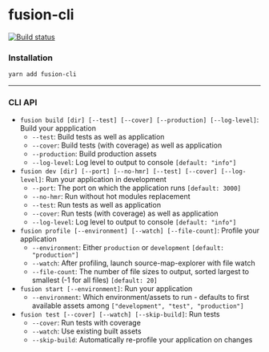 # fusion-cli

[![Build status](https://badge.buildkite.com/849975159b112300b6a2923f8ab4e58db8d3bf35227cf39a37.svg?branch=master)](https://buildkite.com/uberopensource/fusion-cli)

### Installation

```sh
yarn add fusion-cli
```

---

### CLI API

- `fusion build [dir] [--test] [--cover] [--production] [--log-level]`: Build your appplication
  - `--test`: Build tests as well as application
  - `--cover`: Build tests (with coverage) as well as application
  - `--production`: Build production assets
  - `--log-level`: Log level to output to console `[default: "info"]`
- `fusion dev [dir] [--port] [--no-hmr] [--test] [--cover] [--log-level]`: Run your application in development
  - `--port`: The port on which the application runs `[default: 3000]`
  - `--no-hmr`: Run without hot modules replacement
  - `--test`: Run tests as well as application
  - `--cover`: Run tests (with coverage) as well as application
  - `--log-level`: Log level to output to console `[default: "info"]`
- `fusion profile [--environment] [--watch] [--file-count]`: Profile your application
  - `--environment`: Either `production` or `development` `[default: "production"]`
  - `--watch`: After profiling, launch source-map-explorer with file watch
  - `--file-count`: The number of file sizes to output, sorted largest to smallest (-1 for all files) `[default: 20]`
- `fusion start [--environment]`: Run your application
  - `--environment`: Which environment/assets to run - defaults to first available assets among `["development", "test", "production"]`
- `fusion test [--cover] [--watch] [--skip-build]`: Run tests
  - `--cover`: Run tests with coverage
  - `--watch`: Use existing built assets
  - `--skip-build`: Automatically re-profile your application on changes

